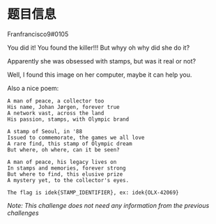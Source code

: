 # 题目信息

Franfrancisco9#0105

You did it! You found the killer!!! But whyy oh why did she do it?

Apparently she was obsessed with stamps, but was it real or not?

Well, I found this image on her computer, maybe it can help you.

Also a nice poem:

```
A man of peace, a collector too
His name, Johan Jørgen, forever true
A network vast, across the land
His passion, stamps, with Olympic brand

A stamp of Seoul, in '88
Issued to commemorate, the games we all love
A rare find, this stamp of Olympic dream
But where, oh where, can it be seen?

A man of peace, his legacy lives on
In stamps and memories, forever strong
But where to find, this elusive prize
A mystery yet, to the collector's eyes.
```

`The flag is idek{STAMP_IDENTIFIER}, ex: idek{OLX-42069}`

*Note: This challenge does not need any information from the previous challenges*